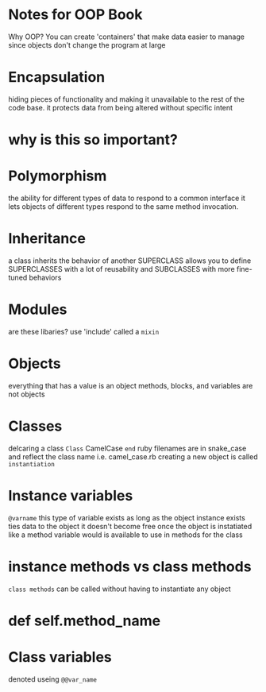 # Notes for OOP Book

Why OOP? You can create 'containers' that make data easier to manage since objects don't change the program at large

# Encapsulation 

  hiding pieces of functionality and making it unavailable to the rest of the code base. 
  it protects data from being altered without specific intent
  # why is this so important? #

# Polymorphism
  
  the ability for different types of data to respond to a common interface
  it lets objects of different types respond to the same method invocation.

# Inheritance

  a class inherits the behavior of another SUPERCLASS
  allows you to define SUPERCLASSES with a lot of reusability and SUBCLASSES with more fine-tuned behaviors

# Modules

  are these libaries?
  use 'include'
  called a `mixin`

# Objects

  everything that has a value is an object
  methods, blocks, and variables are not objects

# Classes

  delcaring a class
    `Class` CamelCase
    `end`
  ruby filenames are in snake_case and reflect the class name
    i.e. camel_case.rb
  creating a new object is called `instantiation`

# Instance variables

  `@varname`
  this type of variable exists as long as the object instance exists
  ties data to the object
  it doesn't become free once the object is instatiated like a method variable would
  is available to use in methods for the class

# instance methods vs class methods

  `class methods` can be called without having to instantiate any object
  # def self.method_name #

# Class variables

  denoted useing `@@var_name`